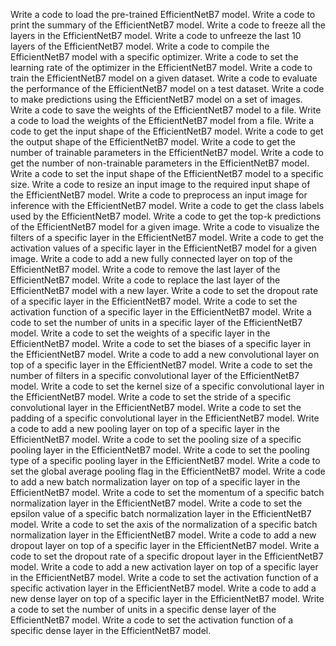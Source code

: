 Write a code to load the pre-trained EfficientNetB7 model.
Write a code to print the summary of the EfficientNetB7 model.
Write a code to freeze all the layers in the EfficientNetB7 model.
Write a code to unfreeze the last 10 layers of the EfficientNetB7 model.
Write a code to compile the EfficientNetB7 model with a specific optimizer.
Write a code to set the learning rate of the optimizer in the EfficientNetB7 model.
Write a code to train the EfficientNetB7 model on a given dataset.
Write a code to evaluate the performance of the EfficientNetB7 model on a test dataset.
Write a code to make predictions using the EfficientNetB7 model on a set of images.
Write a code to save the weights of the EfficientNetB7 model to a file.
Write a code to load the weights of the EfficientNetB7 model from a file.
Write a code to get the input shape of the EfficientNetB7 model.
Write a code to get the output shape of the EfficientNetB7 model.
Write a code to get the number of trainable parameters in the EfficientNetB7 model.
Write a code to get the number of non-trainable parameters in the EfficientNetB7 model.
Write a code to set the input shape of the EfficientNetB7 model to a specific size.
Write a code to resize an input image to the required input shape of the EfficientNetB7 model.
Write a code to preprocess an input image for inference with the EfficientNetB7 model.
Write a code to get the class labels used by the EfficientNetB7 model.
Write a code to get the top-k predictions of the EfficientNetB7 model for a given image.
Write a code to visualize the filters of a specific layer in the EfficientNetB7 model.
Write a code to get the activation values of a specific layer in the EfficientNetB7 model for a given image.
Write a code to add a new fully connected layer on top of the EfficientNetB7 model.
Write a code to remove the last layer of the EfficientNetB7 model.
Write a code to replace the last layer of the EfficientNetB7 model with a new layer.
Write a code to set the dropout rate of a specific layer in the EfficientNetB7 model.
Write a code to set the activation function of a specific layer in the EfficientNetB7 model.
Write a code to set the number of units in a specific layer of the EfficientNetB7 model.
Write a code to set the weights of a specific layer in the EfficientNetB7 model.
Write a code to set the biases of a specific layer in the EfficientNetB7 model.
Write a code to add a new convolutional layer on top of a specific layer in the EfficientNetB7 model.
Write a code to set the number of filters in a specific convolutional layer of the EfficientNetB7 model.
Write a code to set the kernel size of a specific convolutional layer in the EfficientNetB7 model.
Write a code to set the stride of a specific convolutional layer in the EfficientNetB7 model.
Write a code to set the padding of a specific convolutional layer in the EfficientNetB7 model.
Write a code to add a new pooling layer on top of a specific layer in the EfficientNetB7 model.
Write a code to set the pooling size of a specific pooling layer in the EfficientNetB7 model.
Write a code to set the pooling type of a specific pooling layer in the EfficientNetB7 model.
Write a code to set the global average pooling flag in the EfficientNetB7 model.
Write a code to add a new batch normalization layer on top of a specific layer in the EfficientNetB7 model.
Write a code to set the momentum of a specific batch normalization layer in the EfficientNetB7 model.
Write a code to set the epsilon value of a specific batch normalization layer in the EfficientNetB7 model.
Write a code to set the axis of the normalization of a specific batch normalization layer in the EfficientNetB7 model.
Write a code to add a new dropout layer on top of a specific layer in the EfficientNetB7 model.
Write a code to set the dropout rate of a specific dropout layer in the EfficientNetB7 model.
Write a code to add a new activation layer on top of a specific layer in the EfficientNetB7 model.
Write a code to set the activation function of a specific activation layer in the EfficientNetB7 model.
Write a code to add a new dense layer on top of a specific layer in the EfficientNetB7 model.
Write a code to set the number of units in a specific dense layer of the EfficientNetB7 model.
Write a code to set the activation function of a specific dense layer in the EfficientNetB7 model.